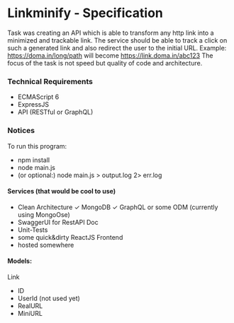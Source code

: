 # Linkminify - Specification

Task was creating an API which is able to transform any http link into a minimized and trackable link. 
The service should be able to track a click on such a generated link and also redirect the user to the initial URL. Example: https://doma.in/long/path will become https://link.doma.in/abc123 The focus of the task is not speed but quality of code and architecture. 

### Technical Requirements

- ECMAScript 6
- ExpressJS
- API (RESTful or GraphQL)

### Notices

To run this program:
  * npm install	
  * node main.js
  * (or optional:) node main.js > output.log 2> err.log

#### Services (that would be cool to use)

- Clean Architecture
✓ MongoDB
✓ GraphQL or some ODM (currently using MongoOse)
- SwaggerUI for RestAPI Doc
- Unit-Tests
- some quick&dirty ReactJS Frontend
- hosted somewhere

#### Models:

Link
- ID
- UserId (not used yet)
- RealURL
- MiniURL
